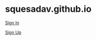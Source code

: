 # squesadav.github.io

[Sign In](https://bifrost-dev.mobilize.net/auth/signinflow?callbackUrl=https://bifrost-dev.mobilize.net/)

[Sign Up](https://bifrost-dev.mobilize.net/auth/signupflow?callbackUrl=https://bifrost-dev.mobilize.net/)
